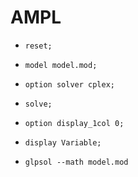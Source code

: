 # AMPL
- `reset;`
- `model model.mod;`
- `option solver cplex;`
- `solve;`
- `option display_1col 0;`
- `display Variable;`

- `glpsol --math model.mod`
